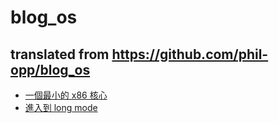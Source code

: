 # blog_os
translated from https://github.com/phil-opp/blog_os
---

* [一個最小的 x86 核心](https://github.com/ShawnHuang/blog_os/blob/master/multiboot_kernel.md)
* [進入到 long mode](https://github.com/ShawnHuang/blog_os/blob/master/entering_longmode.md)
